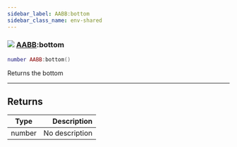 ```yaml
---
sidebar_label: AABB:bottom
sidebar_class_name: env-shared
---
```


### ![](/img/wiki/shared.png) [AABB](../aabb/README.md):bottom

```lua
number AABB:bottom()
```

Returns the bottom<br/>

-----------------
## Returns

| Type   | Description |
| ------ | ----------: |
| number | No description |
